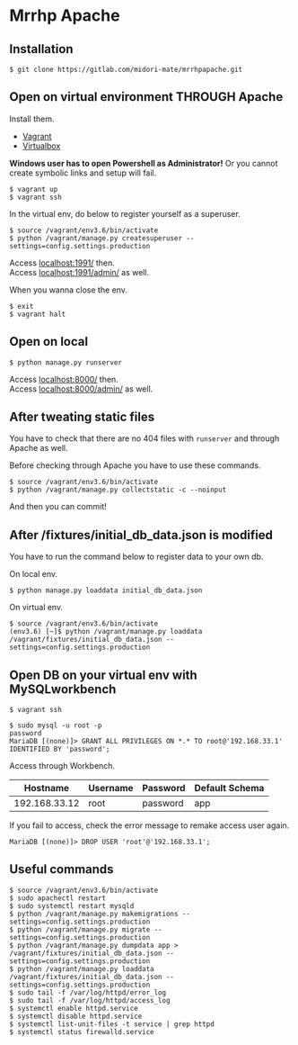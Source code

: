 Mrrhp Apache
===

## Installation

```
$ git clone https://gitlab.com/midori-mate/mrrhpapache.git
```


## Open on virtual environment THROUGH Apache

Install them.

- [Vagrant](https://www.vagrantup.com/)
- [Virtualbox](https://www.virtualbox.org/)

**Windows user has to open Powershell as Administrator!** Or you cannot create symbolic links and setup will fail.

```
$ vagrant up
$ vagrant ssh
```

In the virtual env, do below to register yourself as a superuser.

```
$ source /vagrant/env3.6/bin/activate
$ python /vagrant/manage.py createsuperuser --settings=config.settings.production
```

Access [localhost:1991/](http://localhost:1991/) then.  
Access [localhost:1991/admin/](http://localhost:1991/admin/) as well.

When you wanna close the env.

```
$ exit
$ vagrant halt
```


## Open on local

```
$ python manage.py runserver
```

Access [localhost:8000/](http://localhost:8000/) then.  
Access [localhost:8000/admin/](http://localhost:8000/admin/) as well.

## After tweating static files

You have to check that there are no 404 files with `runserver` and through Apache as well.

Before checking through Apache you have to use these commands.

```
$ source /vagrant/env3.6/bin/activate
$ python /vagrant/manage.py collectstatic -c --noinput
```

And then you can commit!


## After /fixtures/initial_db_data.json is modified

You have to run the command below to register data to your own db.

On local env.

```
$ python manage.py loaddata initial_db_data.json
```

On virtual env.

```
$ source /vagrant/env3.6/bin/activate
(env3.6) [~]$ python /vagrant/manage.py loaddata /vagrant/fixtures/initial_db_data.json --settings=config.settings.production
```


## Open DB on your virtual env with MySQLworkbench

```
$ vagrant ssh
```

```
$ sudo mysql -u root -p
password
MariaDB [(none)]> GRANT ALL PRIVILEGES ON *.* TO root@'192.168.33.1' IDENTIFIED BY 'password';
```

Access through Workbench.

| Hostname      | Username | Password | Default Schema |
| ------------- | -------- | -------- | -------------- |
| 192.168.33.12 | root     | password | app            |

If you fail to access, check the error message to remake access user again.

```
MariaDB [(none)]> DROP USER 'root'@'192.168.33.1';
```

## Useful commands

```
$ source /vagrant/env3.6/bin/activate
$ sudo apachectl restart
$ sudo systemctl restart mysqld
$ python /vagrant/manage.py makemigrations --settings=config.settings.production
$ python /vagrant/manage.py migrate --settings=config.settings.production
$ python /vagrant/manage.py dumpdata app > /vagrant/fixtures/initial_db_data.json --settings=config.settings.production
$ python /vagrant/manage.py loaddata /vagrant/fixtures/initial_db_data.json --settings=config.settings.production
$ sudo tail -f /var/log/httpd/error_log
$ sudo tail -f /var/log/httpd/access_log
$ systemctl enable httpd.service
$ systemctl disable httpd.service
$ systemctl list-unit-files -t service | grep httpd
$ systemctl status firewalld.service
```
